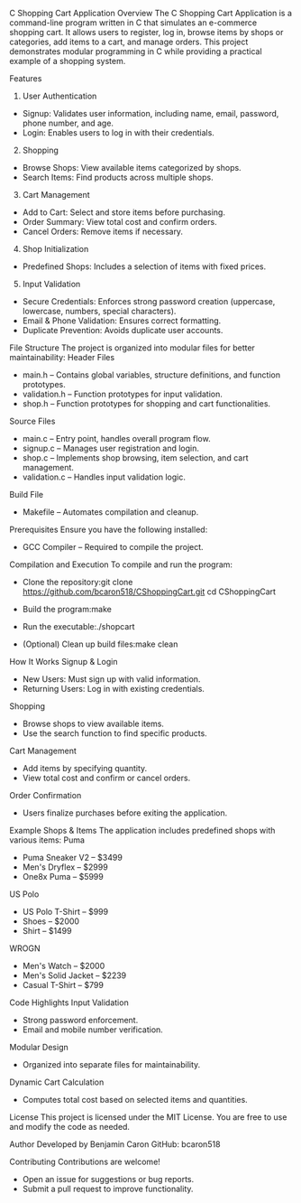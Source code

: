 C Shopping Cart Application
Overview
The C Shopping Cart Application is a command-line program written in C that simulates an e-commerce shopping cart. It allows users to register, log in, browse items by shops or categories, add items to a cart, and manage orders.
This project demonstrates modular programming in C while providing a practical example of a shopping system.

Features
1. User Authentication
- Signup: Validates user information, including name, email, password, phone number, and age.
- Login: Enables users to log in with their credentials.

2. Shopping
- Browse Shops: View available items categorized by shops.
- Search Items: Find products across multiple shops.

3. Cart Management
- Add to Cart: Select and store items before purchasing.
- Order Summary: View total cost and confirm orders.
- Cancel Orders: Remove items if necessary.

4. Shop Initialization
- Predefined Shops: Includes a selection of items with fixed prices.

5. Input Validation
- Secure Credentials: Enforces strong password creation (uppercase, lowercase, numbers, special characters).
- Email & Phone Validation: Ensures correct formatting.
- Duplicate Prevention: Avoids duplicate user accounts.


File Structure
The project is organized into modular files for better maintainability:
Header Files
- main.h – Contains global variables, structure definitions, and function prototypes.
- validation.h – Function prototypes for input validation.
- shop.h – Function prototypes for shopping and cart functionalities.

Source Files
- main.c – Entry point, handles overall program flow.
- signup.c – Manages user registration and login.
- shop.c – Implements shop browsing, item selection, and cart management.
- validation.c – Handles input validation logic.

Build File
- Makefile – Automates compilation and cleanup.


Prerequisites
Ensure you have the following installed:
- GCC Compiler – Required to compile the project.


Compilation and Execution
To compile and run the program:
- Clone the repository:git clone https://github.com/bcaron518/CShoppingCart.git
cd CShoppingCart

- Build the program:make

- Run the executable:./shopcart

- (Optional) Clean up build files:make clean



How It Works
Signup & Login
- New Users: Must sign up with valid information.
- Returning Users: Log in with existing credentials.

Shopping
- Browse shops to view available items.
- Use the search function to find specific products.

Cart Management
- Add items by specifying quantity.
- View total cost and confirm or cancel orders.

Order Confirmation
- Users finalize purchases before exiting the application.


Example Shops & Items
The application includes predefined shops with various items:
Puma
- Puma Sneaker V2 – $3499
- Men's Dryflex – $2999
- One8x Puma – $5999

US Polo
- US Polo T-Shirt – $999
- Shoes – $2000
- Shirt – $1499

WROGN
- Men's Watch – $2000
- Men's Solid Jacket – $2239
- Casual T-Shirt – $799


Code Highlights
Input Validation
- Strong password enforcement.
- Email and mobile number verification.

Modular Design
- Organized into separate files for maintainability.

Dynamic Cart Calculation
- Computes total cost based on selected items and quantities.


License
This project is licensed under the MIT License. You are free to use and modify the code as needed.

Author
Developed by Benjamin Caron
GitHub: bcaron518

Contributing
Contributions are welcome!
- Open an issue for suggestions or bug reports.
- Submit a pull request to improve functionality.

